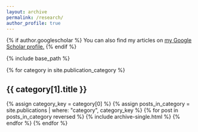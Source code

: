 ```yaml
---
layout: archive
permalink: /research/
author_profile: true
---
```


{% if author.googlescholar %}
  You can also find my articles on <u><a href="{{author.googlescholar}}">my Google Scholar profile</a>.</u>
{% endif %}

{% include base_path %}

{% for category in site.publication_category %}
  <h2 class="publication-category-title">{{ category[1].title }}</h2>
  {% assign category_key = category[0] %}
  {% assign posts_in_category = site.publications | where: "category", category_key %}
  {% for post in posts_in_category reversed %}
    {% include archive-single.html %}
  {% endfor %}
{% endfor %}


<script>
function toggleAbstract(slug) {
  var abstractDiv = document.getElementById('abstract-' + slug);
  var button = document.querySelector('a[onclick="toggleAbstract(\'' + slug + '\'); return false;"]');
  if (abstractDiv.style.display === 'none') {
    abstractDiv.style.display = 'block';
    button.setAttribute('aria-expanded', 'true');
  } else {
    abstractDiv.style.display = 'none';
    button.setAttribute('aria-expanded', 'false');
  }
}
</script>
